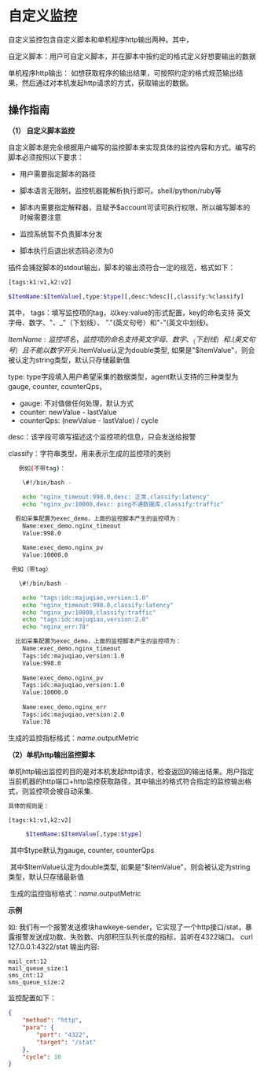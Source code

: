 # 自定义监控

自定义监控包含自定义脚本和单机程序http输出两种。其中，

自定义脚本：用户可自定义脚本，并在脚本中按约定的格式定义好想要输出的数据

单机程序http输出： 如想获取程序的输出结果，可按照约定的格式规范输出结果，然后通过对本机发起http请求的方式，获取输出的数据。

## 操作指南

**（1） 自定义脚本监控**

​     自定义脚本是完全根据用户编写的监控脚本来实现具体的监控内容和方式。编写的脚本必须按照以下要求：

- 用户需要指定脚本的路径

- 脚本语言无限制，监控机器能解析执行即可。shell/python/ruby等

- 脚本内需要指定解释器，且赋予$account可读可执行权限，所以编写脚本的时候需要注意

- 监控系统暂不负责脚本分发

- 脚本执行后退出状态码必须为0


​     插件会捕捉脚本的stdout输出，脚本的输出须符合一定的规范，格式如下：

```sh
[tags:k1:v1,k2:v2]

$ItemName:$ItemValue[,type:$type][,desc:%desc][,classify:%classify]
```

 其中， 
 tags：填写监控项的tag，以key:value的形式配置，key的命名支持 英文字母、数字、"、_"（下划线）、 "."(英文句号）和"-"(英文中划线)。

$ItemName: 监控项名，监控项的命名支持 英文字母、数字、_（下划线）和 . (英文句号）且不能以数字开头.$ItemValue认定为double类型, 如果是"$itemValue"，则会被认定为string类型，默认只存储最新值

type: type字段填入用户希望采集的数据类型，agent默认支持的三种类型为gauge, counter, counterQps，

- gauge: 不对值做任何处理，默认方式
- counter: newValue - lastValue
- counterQps: (newValue - lastValue) / cycle

desc：该字段可填写描述这个监控项的信息，只会发送给报警

classify：字符串类型，用来表示生成的监控项的类别  


```sh
   例如(不带tag)：

    \#!/bin/bash -

    echo "nginx_timeout:998.0,desc: 正常,classify:latency"
    echo "nginx_pv:10000,desc: ping不通数据库,classify:traffic"

  假如采集配置为exec_demo，上面的监控脚本产生的监控项为：
    Name:exec_demo.nginx_timeout
    Value:998.0
    
    Name:exec_demo.nginx_pv
    Value:10000.0  
```

```sh
 例如（带tag）

   \#!/bin/bash -

    echo "tags:idc:majuqiao,version:1.0"
    echo "nginx_timeout:998.0,classify:latency"
    echo "nginx_pv:10000,classify:traffic"
    echo "tags:idc:majuqiao,version:2.0"
    echo "nginx_err:78"

  比如采集配置为exec_demo，上面的监控脚本产生的监控项为：
    Name:exec_demo.nginx_timeout
    Tags:idc:majuqiao,version:1.0
    Value:998.0
       
    Name:exec_demo.nginx_pv
    Tags:idc:majuqiao,version:1.0
    Value:10000.0  
    
    Name:exec_demo.nginx_err
    Tags:idc:majuqiao,version:2.0
    Value:78  
```

生成的监控指标格式：$name.$outputMetric

**（2）单机http输出监控脚本**

单机http输出监控的目的是对本机发起http请求，检查返回的输出结果。用户指定当前机器的http端口+http监控获取路径，其中输出的格式符合指定的监控输出格式，则监控项会被自动采集.

```sh
具体的规则是：

[tags:k1:v1,k2:v2]

     $ItemName:$ItemValue[,type:$type]
```

 ​     其中$type默认为gauge, counter, counterQps

 ​     其中$ItemValue认定为double类型, 如果是"$itemValue"，则会被认定为string类型，默认只存储最新值

 ​   生成的监控指标格式：$name.$outputMetric

**示例**

如: 我们有一个报警发送模块hawkeye-sender，它实现了一个http接口/stat，暴露报警发送成功数、失败数、内部积压队列长度的指标，监听在4322端口。
curl 127.0.0.1:4322/stat
输出内容:

```
mail_cnt:12
mail_queue_size:1
sms_cnt:12
sms_queue_size:2
```

监控配置如下：

```json
{
	"method": "http",
	"para": {
		"port": "4322",
		"target": "/stat"
	},
	"cycle": 10
}
```

